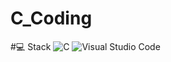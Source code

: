 # C_Coding

#💻 Stack
![![C](https://img.shields.io/badge/C-00599C?logo=c&logoColor=white)](#)
![![Visual Studio Code](https://custom-icon-badges.demolab.com/badge/Visual%20Studio%20Code-0078d7.svg?logo=vsc&logoColor=white)](#)